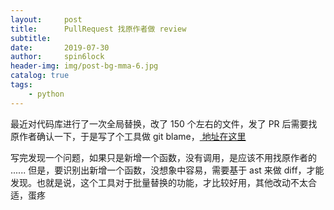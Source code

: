 ```yaml
---
layout:     post
title:      PullRequest 找原作者做 review
subtitle:   
date:       2019-07-30
author:     spin6lock
header-img: img/post-bg-mma-6.jpg
catalog: true
tags:
    - python
---
```

最近对代码库进行了一次全局替换，改了 150 个左右的文件，发了 PR 后需要找原作者确认一下，于是写了个工具做 git blame，[ 地址在这里 ](https://github.com/spin6lock/check_original_author)

写完发现一个问题，如果只是新增一个函数，没有调用，是应该不用找原作者的 ...... 但是，要识别出新增一个函数，没想象中容易，需要基于 ast 来做 diff，才能发现。也就是说，这个工具对于批量替换的功能，才比较好用，其他改动不太合适，蛋疼
